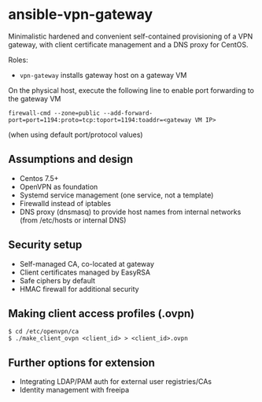 # ansible-vpn-gateway
Minimalistic hardened and convenient self-contained provisioning of a VPN gateway, with client certificate management and a DNS proxy for CentOS.

Roles:
 - `vpn-gateway` installs gateway host on a gateway VM

On the physical host, execute the following line to enable port forwarding to the gateway VM
```
firewall-cmd --zone=public --add-forward-port=port=1194:proto=tcp:toport=1194:toaddr=<gateway VM IP>
```
(when using default port/protocol values)

## Assumptions and design
- Centos 7.5+ 
- OpenVPN as foundation
- Systemd service management (one service, not a template)
- Firewalld instead of iptables
- DNS proxy (dnsmasq) to provide host names from internal networks (from /etc/hosts or internal DNS)

## Security setup
- Self-managed CA, co-located at gateway
- Client certificates managed by EasyRSA 
- Safe ciphers by default
- HMAC firewall for additional security

## Making client access profiles (.ovpn)
```
$ cd /etc/openvpn/ca
$ ./make_client_ovpn <client_id> > <client_id>.ovpn

```

## Further options for extension
- Integrating LDAP/PAM auth for external user registries/CAs
- Identity management with freeipa
